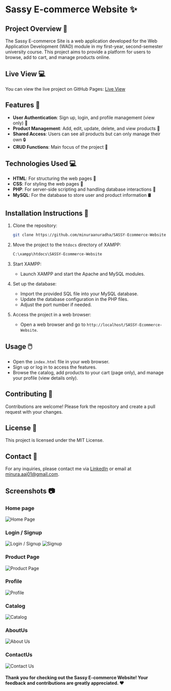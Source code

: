 # Sassy E-commerce Website ✨


## Project Overview 📖
The Sassy E-commerce Site is a web application developed for the Web Application Development (WAD) module in my first-year, second-semester university course. This project aims to provide a platform for users to browse, add to cart, and manage products online.

## Live View 💻
You can view the live project on GitHub Pages: [Live View](https://minuraanuradha.github.io/SASSY-Ecommerce-Website/)

## Features 🚀
- **User Authentication**: Sign up, login, and profile management (view only) 👤
- **Product Management**: Add, edit, update, delete, and view products 🛒
- **Shared Access**: Users can see all products but can only manage their own 🔒
- **CRUD Functions**: Main focus of the project 🔨

## Technologies Used 💻
- **HTML**: For structuring the web pages 📃
- **CSS**: For styling the web pages 🎨
- **PHP**: For server-side scripting and handling database interactions 🐘
- **MySQL**: For the database to store user and product information 🛢️

## Installation Instructions 🔧
1. Clone the repository:
    ```bash
    git clone https://github.com/minuraanuradha/SASSY-Ecommerce-Website.git
    ```

2. Move the project to the `htdocs` directory of XAMPP:
    ```bash
    C:\xampp\htdocs\SASSY-Ecommerce-Website
    ```

3. Start XAMPP:
    - Launch XAMPP and start the Apache and MySQL modules.

4. Set up the database:
    - Import the provided SQL file into your MySQL database.
    - Update the database configuration in the PHP files.
    - Adjust the port number if needed.

5. Access the project in a web browser:
    - Open a web browser and go to `http://localhost/SASSY-Ecommerce-Website`.

## Usage 🖱️
- Open the `index.html` file in your web browser.
- Sign up or log in to access the features.
- Browse the catalog, add products to your cart (page only), and manage your profile (view details only).

## Contributing 🙌
Contributions are welcome! Please fork the repository and create a pull request with your changes.

## License 📜
This project is licensed under the MIT License.

## Contact 📧
For any inquiries, please contact me via [LinkedIn](https://www.linkedin.com/in/minura-jayasingha-62360724b/) or email at minura.aaj01@gmail.com.

## Screenshots 📷
### Home page 
![Home Page](https://github.com/minuraanuradha/SASSY-Ecommerce-Website/assets/112975973/07cbaa56-b902-4e04-8e44-c7cc1063a420)
### Login / Signup
![Login / Signup](https://github.com/minuraanuradha/SASSY-Ecommerce-Website/assets/112975973/ddde5f06-9c43-4515-aa78-63a65690bcab)
![Signup](https://github.com/minuraanuradha/SASSY-Ecommerce-Website/assets/112975973/bc5fe0ca-6757-4640-8d76-0a2dc49b25a0)
### Product Page 
![Product Page](https://github.com/minuraanuradha/SASSY-Ecommerce-Website/assets/112975973/07ba94e6-634e-49c2-90e3-0f526fdf9aac)
### Profile
![Profile](https://github.com/minuraanuradha/SASSY-Ecommerce-Website/assets/112975973/1981838c-d086-48ea-bafb-4f3c8b73f012)
### Catalog 
![Catalog](https://github.com/minuraanuradha/SASSY-Ecommerce-Website/assets/112975973/b65e46ff-e31e-4e65-b323-9ffb5ed5d363)
### AboutUs
![About Us](https://github.com/minuraanuradha/SASSY-Ecommerce-Website/assets/112975973/1646ac5a-4ede-4e5f-b26f-825bbd13b6e4)
### ContactUs
![Contact Us](https://github.com/minuraanuradha/SASSY-Ecommerce-Website/assets/112975973/9b7f7a52-c458-4b9f-9138-f94b48233b0c)

#### Thank you for checking out the Sassy E-commerce Website! Your feedback and contributions are greatly appreciated. :heart:

